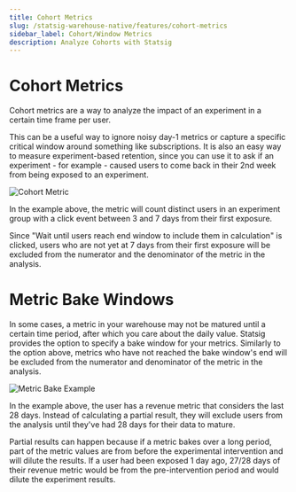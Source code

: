 ```yaml
---
title: Cohort Metrics
slug: /statsig-warehouse-native/features/cohort-metrics
sidebar_label: Cohort/Window Metrics
description: Analyze Cohorts with Statsig
---
```


# Cohort Metrics

Cohort metrics are a way to analyze the impact of an experiment in a certain time frame per user.

This can be a useful way to ignore noisy day-1 metrics or capture a specific critical window around something like subscriptions. It is also an easy way to measure experiment-based retention, since you can use it to ask if an experiment - for example - caused users to come back in their 2nd week from being exposed to an experiment.

![Cohort Metric](https://github.com/statsig-io/docs/assets/102695539/cc96d4ba-4edc-4b31-b937-7ad8d62245f7)

In the example above, the metric will count distinct users in an experiment group with a click event between 3 and 7 days from their first exposure.

Since "Wait until users reach end window to include them in calculation" is clicked, users who are not yet at 7 days from their first exposure will be excluded from the numerator and the denominator of the metric in the analysis.

# Metric Bake Windows

In some cases, a metric in your warehouse may not be matured until a certain time period, after which you care about the daily value. Statsig provides the option to specify a bake window for your metrics. Similarly to the option above, metrics who have not reached the bake window's end will be excluded from the numerator and denominator of the metric in the analysis.

![Metric Bake Example](https://github.com/statsig-io/docs/assets/102695539/7c0ca9e7-ae49-4213-96aa-e0815a46940e)

In the example above, the user has a revenue metric that considers the last 28 days. Instead of calculating a partial result, they will exclude users from the analysis until they've had 28 days for their data to mature.

Partial results can happen because if a metric bakes over a long period, part of the metric values are from before the experimental intervention and will dilute the results. If a user had been exposed 1 day ago, 27/28 days of their revenue metric would be from the pre-intervention period and would dilute the experiment results.
